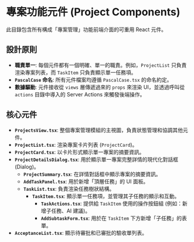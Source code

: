 # 專案功能元件 (Project Components)

此目錄包含所有構成「專案管理」功能前端介面的可重用 React 元件。

## 設計原則

- **職責單一**: 每個元件都有一個明確、單一的職責。例如，`ProjectList` 只負責渲染專案列表，而 `TaskItem` 只負責顯示單一任務項。
- **`PascalCase` 命名**: 所有元件檔案均遵循 `PascalCase.tsx` 的命名約定。
- **數據驅動**: 元件接收從 `views` 層傳遞過來的 `props` 來渲染 UI，並透過呼叫從 `actions` 目錄中導入的 Server Actions 來觸發後端操作。

## 核心元件

- **`ProjectsView.tsx`**: 整個專案管理模組的主視圖，負責狀態管理和協調其他元件。
- **`ProjectList.tsx`**: 渲染專案卡片列表 (`ProjectCard`)。
- **`ProjectCard.tsx`**: 以卡片形式顯示單一專案的摘要資訊。
- **`ProjectDetailsDialog.tsx`**: 用於顯示單一專案完整詳情的現代化對話框 (Dialog)。
  - **`ProjectSummary.tsx`**: 在詳情對話框中顯示專案的摘要資訊。
  - **`AddTaskPanel.tsx`**: 用於新增「頂層任務」的 UI 面板。
  - **`TaskList.tsx`**: 負責渲染任務樹狀結構。
    - **`TaskItem.tsx`**: 顯示單一任務項，並管理其子任務的顯示和互動。
      - **`TaskActions.tsx`**: 提供給 `TaskItem` 使用的操作按鈕組 (例如：新增子任務、AI 建議)。
      - **`AddSubtaskForm.tsx`**: 用於在 `TaskItem` 下方新增「子任務」的表單。
- **`AcceptanceList.tsx`**: 顯示待審批和已審批的驗收單列表。
